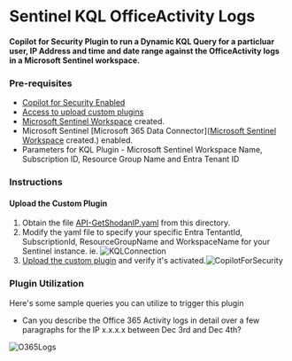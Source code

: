# Sentinel KQL OfficeActivity Logs

#### Copilot for Security Plugin to run a Dynamic KQL Query for a particluar user, IP Address and time and date range against the OfficeActivity logs in a Microsoft Sentinel workspace.

### Pre-requisites

* [Copilot for Security Enabled](https://learn.microsoft.com/en-us/security-copilot/get-started-security-copilot#onboarding-to-microsoft-security-copilot)
* [Access to upload custom plugins](https://learn.microsoft.com/en-us/security-copilot/manage-plugins?tabs=securitycopilotplugin#managing-custom-plugins)
* [Microsoft Sentinel Workspace](https://learn.microsoft.com/en-us/azure/sentinel/quickstart-onboard) created.
* Microsoft Sentinel [Microsoft 365 Data Connector]([Microsoft Sentinel Workspace](https://learn.microsoft.com/en-us/azure/sentinel/quickstart-onboard) created.) enabled.
* Parameters for KQL Plugin - Microsoft Sentinel Workspace Name, Subscription ID, Resource Group Name and Entra Tenant ID

### Instructions
#### Upload the Custom Plugin

1. Obtain the file [API-GetShodanIP.yaml](https://github.com/SCStelz/CopilotForSecurity/blob/main/CustomPlugIns/API-GetShodanIP/API-GetShodanIP.yaml) from this directory.
2. Modify the yaml file to specify your specific Entra TentantId, SubscriptionId, ResourceGroupName and WorkspaceName for your Sentinel instance. ie.
![KQLConnection](https://github.com/SCStelz/CopilotForSecurity/blob/main/Images/kql-connection.png)
4. [Upload the custom plugin](https://learn.microsoft.com/en-us/security-copilot/manage-plugins?tabs=securitycopilotplugin#add-custom-plugins) and verify it's activated.![CopilotForSecurity](https://learn.microsoft.com/en-us/security-copilot/media/add-plugin-button.png)

### Plugin Utilization

Here's some sample queries you can utilize to trigger this plugin

* Can you describe the Office 365 Activity logs in detail over a few paragraphs for the IP x.x.x.x between Dec 3rd and Dec 4th?

![O365Logs](https://github.com/SCStelz/CopilotForSecurity/blob/main/Images/O365logs-Masked.png)



